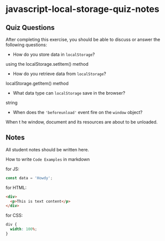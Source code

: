 # javascript-local-storage-quiz-notes

## Quiz Questions

After completing this exercise, you should be able to discuss or answer the following questions:

- How do you store data in `localStorage`?

using the localStorage.setItem() method

- How do you retrieve data from `localStorage`?

localStorage.getItem() method

- What data type can `localStorage` save in the browser?

string

- When does the `'beforeunload'` event fire on the `window` object?

When t he window, document and its resources are about to be unloaded.

## Notes

All student notes should be written here.

How to write `Code Examples` in markdown

for JS:

```javascript
const data = 'Howdy';
```

for HTML:

```html
<div>
  <p>This is text content</p>
</div>
```

for CSS:

```css
div {
  width: 100%;
}
```
